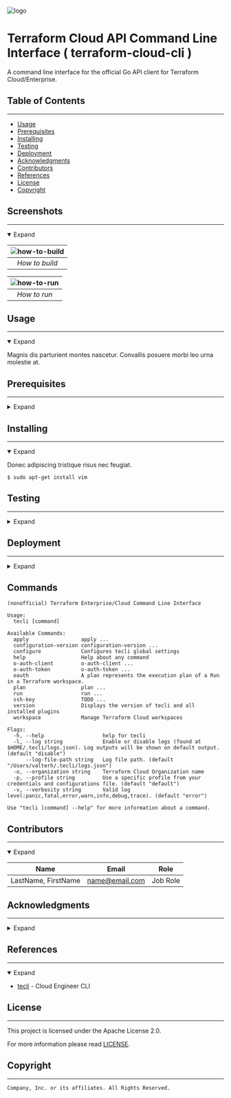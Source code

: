 <!--

  ** DO NOT EDIT THIS FILE
  ** 
  ** This file was automatically generated by the [tecli](https://gitlab.aws.dev/devops-aws/terraform-ce-cli)
  ** 1) Make all changes on files under tecli/yaml/*.yaml
  ** 2) Run `tecli template` to rebuild this file
  **
  ** By following this practice we ensure standard and high-quality accross multiple projects.
  ** DO NOT EDIT THIS FILE

-->

![logo](https://images.unsplash.com/photo-1611129164249-582734563f60?crop=entropy&cs=tinysrgb&fit=max&fm=jpg&ixid=MXwxOTEyNTB8MHwxfHJhbmRvbXx8fHx8fHx8&ixlib=rb-1.2.1&q=80&w=1080)



# Terraform Cloud API Command Line Interface  ( terraform-cloud-cli ) 

A command line interface for the official Go API client for Terraform Cloud/Enterprise.

## Table of Contents
---




 - [Usage](#usage) 
 - [Prerequisites](#prerequisites) 
 - [Installing](#installing) 
 - [Testing](#testing) 
 - [Deployment](#deployment) 
 - [Acknowledgments](#acknowledgments) 
 - [Contributors](#contributors) 
 - [References](#references) 
 - [License](#license) 
 - [Copyright](#copyright) 


## Screenshots
---
<details open>
  <summary>Expand</summary>


| ![how-to-build](https://via.placeholder.com/512x256.png) |
|:--:| 
| *How to build* |

| ![how-to-run](https://via.placeholder.com/512x256.png) |
|:--:| 
| *How to run* |

</details>



## Usage
---
<details open>
  <summary>Expand</summary>

Magnis dis parturient montes nascetur.
Convallis posuere morbi leo urna molestie at.
</details>



## Prerequisites
---
<details>
  <summary>Expand</summary>

- [Eget arcu dictum](https://) - Nisi quis eleifend quam adipiscing.Lacus vel facilisis volutpat est velit egestas dui id.

</details>



## Installing
---
<details open>
  <summary>Expand</summary>

Donec adipiscing tristique risus nec feugiat.
```
$ sudo apt-get install vim
```
</details>



## Testing
---
<details>
  <summary>Expand</summary>

Varius morbi enim nunc faucibus a pellentesque.
```
$ app test
```
</details>



## Deployment
---
<details>
  <summary>Expand</summary>

Adipiscing bibendum est ultricies integer.
```
$ app deploy
```
</details>





## Commands
```
(nonofficial) Terraform Enterprise/Cloud Command Line Interface

Usage:
  tecli [command]

Available Commands:
  apply                 apply ...
  configuration-version configuration-version ...
  configure             Configures tecli global settings
  help                  Help about any command
  o-auth-client         o-auth-client ...
  o-auth-token          o-auth-token ...
  oauth                 A plan represents the execution plan of a Run in a Terraform workspace.
  plan                  plan ...
  run                   run ...
  ssh-key               TODO ...
  version               Displays the version of tecli and all installed plugins
  workspace             Manage Terraform Cloud workspaces

Flags:
  -h, --help                   help for tecli
  -l, --log string             Enable or disable logs (found at $HOME/.tecli/logs.json). Log outputs will be shown on default output. (default "disable")
      --log-file-path string   Log file path. (default "/Users/valterh/.tecli/logs.json")
  -o, --organization string    Terraform Cloud Organization name
  -p, --profile string         Use a specific profile from your credentials and configurations file. (default "default")
  -v, --verbosity string       Valid log level:panic,fatal,error,warn,info,debug,trace). (default "error")

Use "tecli [command] --help" for more information about a command.
```




## Contributors
---
<details open>
  <summary>Expand</summary>

|     Name     |         Email        |       Role      |
|:------------:|:--------------------:|:---------------:|
|  LastName, FirstName  |  name@email.com  |  Job Role  |

</details>



## Acknowledgments
---
<details>
  <summary>Expand</summary>

Gratitude for assistance:
  * LastName, FirstName - Job Role


</details>



## References
---
<details open>
  <summary>Expand</summary>

  * [tecli](https://gitlab.aws.dev/devops-aws/terraform-ce-cli) - Cloud Engineer CLI


</details>



## License
---
This project is licensed under the Apache License 2.0.

For more information please read [LICENSE](LICENSE).



## Copyright
---
```
Company, Inc. or its affiliates. All Rights Reserved.
```

